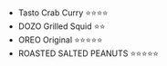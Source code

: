
- Tasto Crab Curry ⭐️⭐️⭐️⭐️
- DOZO Grilled Squid ⭐️⭐️
- OREO Original ⭐️⭐️⭐️⭐️⭐️
- ROASTED SALTED PEANUTS ⭐️⭐️⭐️⭐️⭐️
